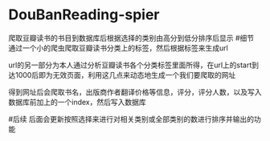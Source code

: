 # DouBanReading-spier
爬取豆瓣读书的书目到数据库后根据选择的类别由高分到低分排序后显示
#细节
通过一个小的爬虫爬取豆瓣读书分类上的标签，然后根据标签来生成url

url的另一部分为本人通过分析豆瓣读书各个分类标签里面所得，在url上的start到达1000后即为无效页面，利用这几点来动态地生成一个我们要爬取的网址

得到网址后会爬取书名，出版商作者翻译价格等信息，评分，评分人数，以及写入数据库前加上的一个index，然后写入数据库

#后续
后面会更新按照选择来进行对相关类别或全部类别的数进行排序并输出的功能
